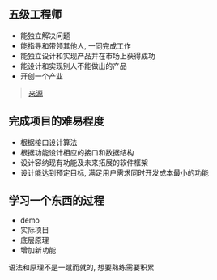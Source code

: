 ## 五级工程师

- 能独立解决问题
- 能指导和带领其他人, 一同完成工作
- 能独立设计和实现产品并在市场上获得成功
- 能设计和实现别人不能做出的产品
- 开创一个产业

> [来源](https://zhuanlan.zhihu.com/p/24133873)

## 完成项目的难易程度

- 根据接口设计算法
- 根据功能设计相应的接口和数据结构
- 设计容纳现有功能及未来拓展的软件框架
- 设计能达到预定目标, 满足用户需求同时开发成本最小的功能

## 学习一个东西的过程

- demo
- 实际项目
- 底层原理
- 增加新功能

语法和原理不是一蹴而就的, 想要熟练需要积累
